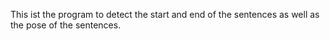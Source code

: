 This ist the program to detect the start and end of the sentences as well as the pose of the sentences.
